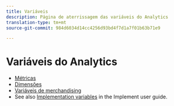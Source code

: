 ```yaml
---
title: Variáveis
description: Página de aterrissagem das variáveis do Analytics
translation-type: tm+mt
source-git-commit: 984d6034d14cc4256d93bd4f7d1a7f01b63b71e9

---
```



# Variáveis do Analytics

* [Métricas](/help/components/c-variables/c-metrics/metricslist.md)
* [Dimensões](/help/components/c-variables/dimensionslist/dimension-compatibility.md)
* [Variáveis de merchandising](/help/components/c-variables/c-merch-variables/var-merchandising.md)
* See also [Implementation variables](/help/implement/vars/overview.md) in the Implement user guide.
